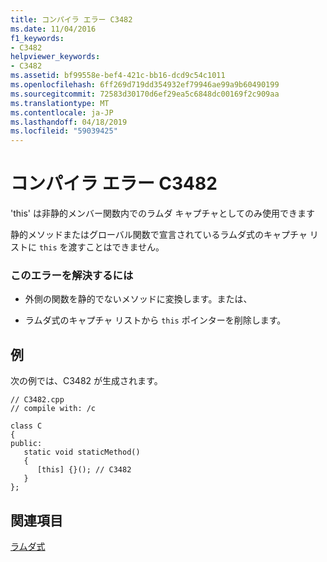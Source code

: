 ```yaml
---
title: コンパイラ エラー C3482
ms.date: 11/04/2016
f1_keywords:
- C3482
helpviewer_keywords:
- C3482
ms.assetid: bf99558e-bef4-421c-bb16-dcd9c54c1011
ms.openlocfilehash: 6ff269d719dd354932ef79946ae99a9b60490199
ms.sourcegitcommit: 72583d30170d6ef29ea5c6848dc00169f2c909aa
ms.translationtype: MT
ms.contentlocale: ja-JP
ms.lasthandoff: 04/18/2019
ms.locfileid: "59039425"
---
```

# <a name="compiler-error-c3482"></a>コンパイラ エラー C3482

'this' は非静的メンバー関数内でのラムダ キャプチャとしてのみ使用できます

静的メソッドまたはグローバル関数で宣言されているラムダ式のキャプチャ リストに `this` を渡すことはできません。

### <a name="to-correct-this-error"></a>このエラーを解決するには

- 外側の関数を静的でないメソッドに変換します。または、

- ラムダ式のキャプチャ リストから `this` ポインターを削除します。

## <a name="example"></a>例

次の例では、C3482 が生成されます。

```
// C3482.cpp
// compile with: /c

class C
{
public:
   static void staticMethod()
   {
      [this] {}(); // C3482
   }
};
```

## <a name="see-also"></a>関連項目

[ラムダ式](../../cpp/lambda-expressions-in-cpp.md)